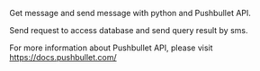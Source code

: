 Get message and send message with python and Pushbullet API. 

Send request to access database and send query result by sms.

For more information about Pushbullet API, please visit https://docs.pushbullet.com/


